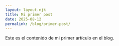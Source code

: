 ```yaml
---
layout: layout.njk
title: Mi primer post
date: 2025-08-12
permalink: /blog/primer-post/
---
```

Este es el contenido de mi primer artículo en el blog.
